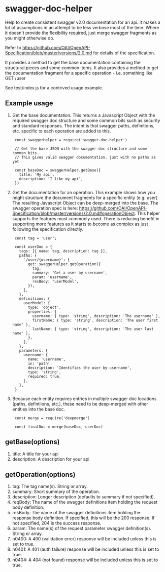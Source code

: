 # swagger-doc-helper

Help to create consistent swagger v2.0 documentation for an api. It makes a lot of assumptions in an attempt to be less verbose most of the time. Where it doesn't provide the flexibility required, just merge swagger fragments as you might otherwise do.

Refer to <https://github.com/OAI/OpenAPI-Specification/blob/master/versions/2.0.md> for details of the specification.

It provides a method to get the base documentation containing the structural pieces and some common items. It also provides a method to get the documentation fragment for a specific operation - i.e. something like GET /user

See test/index.js for a contrived usage example.

## Example usage

1. Get the base documentation. This returns a Javascript Object with the required swagger doc structure and some common bits such as security and standard responses. The intent is that swagger paths, definitions, etc. specific to each operation are added to this.

        const swaggerHelper = require('swagger-doc-helper')

        // Get the base JSON with the swagger doc structure and some common bits.
        // This gives valid swagger documentation, just with no paths as yet

        const baseDoc = swaggerHelper.getBase({
          title: 'My api',
          description: 'I like my api',
        })

2. Get the documentation for an operation. This example shows how you might structure the document fragments for a specific entity (e.g. user). The resulting Javascript Object can be deep-merged into the base. The swagger operation spec is here: <https://github.com/OAI/OpenAPI-Specification/blob/master/versions/2.0.md#operationObject>. This helper supports the features most commonly used. There is reducing benefit in supporting more features as it starts to become as complex as just following the specification directly.

        const tag = 'user';

        const userDoc = {
          tags: [{ name: tag, description: tag }],
          paths: {
            '/user/{username}': {
              get: swaggerHelper.getOperation({
                tag,
                summary: 'Get a user by username',
                param: 'username',
                resBody: 'userModel',
              }),
            },
          },
          definitions: {
            userModel: {
              type: 'object',
              properties: {
                username: { type: 'string', description: 'The username' },
                firstName: { type: 'string', description: 'The user first name' },
                lastName: { type: 'string', description: 'The user last name' },
              },
            },
          },
          parameters: {
            username: {
              name: 'username',
              in: 'path',
              description: 'Identifies the user by username',
              type: 'string',
              required: true,
            },
          },
        }

3. Because each entity requires entries in multiple swagger doc locations (paths, defintiions, etc.), these need to be deep-merged with other entities into the base doc.

        const merge = require('deepmerge')

        const finalDoc = merge(baseDoc, userDoc)

## getBase(options)

1. title: A title for your api
2. description: A description for your api

## getOperation(options)

1. tag: The tag name(s). String or array.
1. summary: Short summary of the operation.
1. description: Longer description (defaults to summary if not specified).
1. reqBody: The name of the swagger definitions item holding the request body definition.
1. resBody: The name of the swagger definitions item holding the response body definition. If specified, this will be the 200 response. If not specified, 204 is the success response.
1. param: The name(s) of the request parameter swagger definition(s). String or array.
1. n0400: A 400 (validation error) response will be included unless this is set to true.
1. n0401: A 401 (auth failure) response will be included unless this is set to true.
1. n0404: A 404 (not found) response will be included unless this is set to true.
